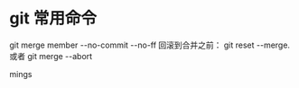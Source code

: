 # git 常用命令

git merge member --no-commit --no-ff
回滚到合并之前：
git reset --merge. 或者 git merge --abort

mings
